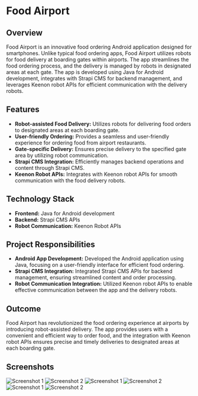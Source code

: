 # Food Airport

## Overview

Food Airport is an innovative food ordering Android application designed for smartphones. Unlike typical food ordering apps, Food Airport utilizes robots for food delivery at boarding gates within airports. The app streamlines the food ordering process, and the delivery is managed by robots in designated areas at each gate. The app is developed using Java for Android development, integrates with Strapi CMS for backend management, and leverages Keenon robot APIs for efficient communication with the delivery robots.

## Features

- **Robot-assisted Food Delivery:** Utilizes robots for delivering food orders to designated areas at each boarding gate.
- **User-friendly Ordering:** Provides a seamless and user-friendly experience for ordering food from airport restaurants.
- **Gate-specific Delivery:** Ensures precise delivery to the specified gate area by utilizing robot communication.
- **Strapi CMS Integration:** Efficiently manages backend operations and content through Strapi CMS.
- **Keenon Robot APIs:** Integrates with Keenon robot APIs for smooth communication with the food delivery robots.

## Technology Stack

- **Frontend:** Java for Android development
- **Backend:** Strapi CMS APIs
- **Robot Communication:** Keenon Robot APIs

## Project Responsibilities

- **Android App Development:** Developed the Android application using Java, focusing on a user-friendly interface for efficient food ordering.
- **Strapi CMS Integration:** Integrated Strapi CMS APIs for backend management, ensuring streamlined content and order processing.
- **Robot Communication Integration:** Utilized Keenon robot APIs to enable effective communication between the app and the delivery robots.

## Outcome

Food Airport has revolutionized the food ordering experience at airports by introducing robot-assisted delivery. The app provides users with a convenient and efficient way to order food, and the integration with Keenon robot APIs ensures precise and timely deliveries to designated areas at each boarding gate.

## Screenshots

![Screenshot 1](restaurant_screen_1.jpg)
![Screenshot 2](restaurant_screen_2.jpg)
![Screenshot 1](restaurant_screen_3.jpg)
![Screenshot 2](restaurant_screen_4.jpg)
![Screenshot 1](restaurant_screen_5.jpg)
![Screenshot 2](restaurant_screen_6.jpg)


